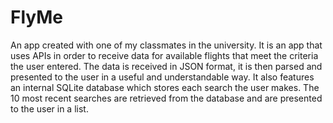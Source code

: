 # FlyMe
An app created with one of my classmates in the university. It is an app that uses APIs in order to receive data for available flights 
that meet the criteria the user entered. The data is received in JSON format, it is then parsed and presented to the user in a useful
and understandable way. It also features an internal SQLite database which stores each search the user makes. The 10 most recent searches
are retrieved from the database and are presented to the user in a list.
